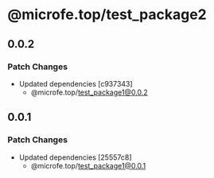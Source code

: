 # @microfe.top/test_package2

## 0.0.2

### Patch Changes

- Updated dependencies [c937343]
  - @microfe.top/test_package1@0.0.2

## 0.0.1

### Patch Changes

- Updated dependencies [25557c8]
  - @microfe.top/test_package1@0.0.1
